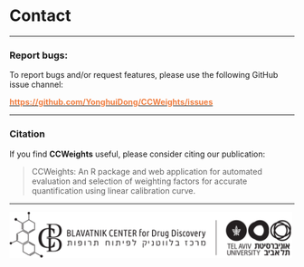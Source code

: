 # Contact

------

### Report bugs:

To report bugs and/or request features, please use the following GitHub issue channel: 

[<b><span style="color:#F17F42">https://github.com/YonghuiDong/CCWeights/issues</span></b>](https://github.com/YonghuiDong/CCWeights/issues)

------

### Citation

If you find **CCWeights** useful, please consider citing our publication:

> CCWeights: An R package and web application for automated evaluation and selection of weighting factors for accurate quantification using linear calibration curve.


------
<a href= 'https://bcdd.tau.ac.il/'><img src='pix/tau.png' alt='TAU' title='Tel Aviv University' width='500'/></a>
